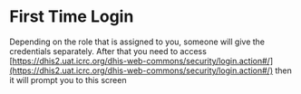 # First Time Login

Depending on the role that is assigned to you, someone will give the credentials separately. After that you need to access [https://dhis2.uat.icrc.org/dhis-web-commons/security/login.action#/](https://dhis2.uat.icrc.org/dhis-web-commons/security/login.action#/) then it will prompt you to this screen
